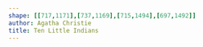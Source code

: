 ```yaml
---
shape: [[717,1171],[737,1169],[715,1494],[697,1492]]
author: Agatha Christie
title: Ten Little Indians
---
```

 